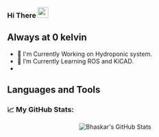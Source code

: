 ### Hi There <img src="https://media.giphy.com/media/hvRJCLFzcasrR4ia7z/giphy.gif" width="25px">

## Always at 0 kelvin

- 🔭 I'm Currently Working on Hydroponic system.
- 🌱 I’m Currently Learning ROS and KiCAD.
-
## Languages and Tools


### 📈 My GitHub Stats:
<p align="center"> <img align="center" alt="Bhaskar's GitHub Stats" src="https://github-readme-stats.vercel.app/api?username=Bhaskar-R&show_icons=true&count_private=true&theme=gotham&hide_border=false" />
